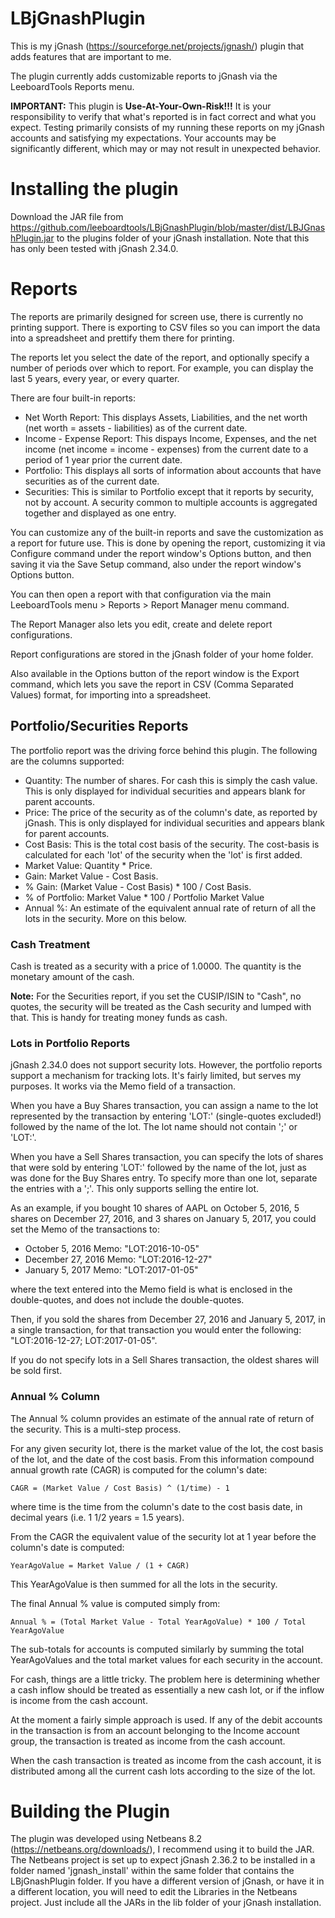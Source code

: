 # LBjGnashPlugin
This is my jGnash (https://sourceforge.net/projects/jgnash/) plugin that adds features that are important to me.

The plugin currently adds customizable reports to jGnash via the LeeboardTools Reports menu.

**IMPORTANT:** This plugin is **Use-At-Your-Own-Risk!!!** It is your responsibility to verify that what's reported is in fact correct and what you expect. Testing primarily consists of my running these reports on my jGnash accounts and satisfying my expectations. Your accounts may be significantly different, which may or may not result in unexpected behavior.

# Installing the plugin
Download the JAR file from https://github.com/leeboardtools/LBjGnashPlugin/blob/master/dist/LBJGnashPlugin.jar to the plugins folder of your jGnash installation. Note that this has only been tested with jGnash 2.34.0.

# Reports
The reports are primarily designed for screen use, there is currently no printing support. There is exporting to CSV files so you can import the data into a spreadsheet and prettify them there for printing.

The reports let you select the date of the report, and optionally specify a number of periods over which to report. For example, you can display the last 5 years, every year, or every quarter.

There are four built-in reports:
- Net Worth Report: This displays Assets, Liabilities, and the net worth (net worth = assets - liabilities) as of the current date.
- Income - Expense Report: This dispays Income, Expenses, and the net income (net income = income - expenses) from the current date to a period of 1 year prior the current date.
- Portfolio: This displays all sorts of information about accounts that have securities as of the current date.
- Securities: This is similar to Portfolio except that it reports by security, not by account. A security common to multiple accounts is aggregated together and displayed as one entry.

You can customize any of the built-in reports and save the customization as a report for future use. This is done by opening the report, customizing it via Configure command under the report window's Options button, and then saving it via the Save Setup command, also under the report window's Options button.

You can then open a report with that configuration via the main LeeboardTools menu > Reports > Report Manager menu command.

The Report Manager also lets you edit, create and delete report configurations.

Report configurations are stored in the jGnash folder of your home folder.

Also available in the Options button of the report window is the Export command, which lets you save the report in CSV (Comma Separated Values) format, for importing into a spreadsheet.

## Portfolio/Securities Reports
The portfolio report was the driving force behind this plugin. 
The following are the columns supported:
- Quantity: The number of shares. For cash this is simply the cash value. This is only displayed for individual securities and appears blank for parent accounts.
- Price: The price of the security as of the column's date, as reported by jGnash. This is only displayed for individual securities and appears blank for parent accounts.
- Cost Basis: This is the total cost basis of the security. The cost-basis is calculated for each 'lot' of the security when the 'lot' is first added.
- Market Value: Quantity * Price.
- Gain: Market Value - Cost Basis.
- % Gain: (Market Value - Cost Basis) * 100 / Cost Basis.
- % of Portfolio: Market Value * 100 / Portfolio Market Value
- Annual %: An estimate of the equivalent annual rate of return of all the lots in the security. More on this below.

### Cash Treatment
Cash is treated as a security with a price of 1.0000. The quantity is the monetary amount of the cash.

**Note:** For the Securities report, if you set the CUSIP/ISIN to "Cash", no quotes, the security will be treated as the Cash security and lumped with that. This is handy for treating money funds as cash.

### Lots in Portfolio Reports
jGnash 2.34.0 does not support security lots. However, the portfolio reports support a mechanism for tracking lots. It's fairly limited, but serves my purposes. It works via the Memo field of a transaction.

When you have a Buy Shares transaction, you can assign a name to the lot represented by the transaction by entering 'LOT:' (single-quotes excluded!) followed by the name of the lot. The lot name should not contain ';' or 'LOT:'.

When you have a Sell Shares transaction, you can specify the lots of shares that were sold by entering 'LOT:' followed by the name of the lot, just as was done for the Buy Shares entry. To specify more than one lot, separate the entries with a ';'. This only supports selling the entire lot.

As an example, if you bought 10 shares of AAPL on October 5, 2016, 5 shares on December 27, 2016, and 3 shares on January 5, 2017, you could set the Memo of the transactions to:
- October 5, 2016 Memo: "LOT:2016-10-05"
- December 27, 2016 Memo: "LOT:2016-12-27"
- January 5, 2017 Memo: "LOT:2017-01-05"

where the text entered into the Memo field is what is enclosed in the double-quotes, and does not include the double-quotes.

Then, if you sold the shares from December 27, 2016 and January 5, 2017, in a single transaction, for that transaction you would enter the following: "LOT:2016-12-27; LOT:2017-01-05".

If you do not specify lots in a Sell Shares transaction, the oldest shares will be sold first.

### Annual % Column
The Annual % column provides an estimate of the annual rate of return of the security. This is a multi-step process.

For any given security lot, there is the market value of the lot, the cost basis of the lot, and the date of the cost basis. From this information compound annual growth rate (CAGR) is computed for the column's date:

    CAGR = (Market Value / Cost Basis) ^ (1/time) - 1
    
where time is the time from the column's date to the cost basis date, in decimal years (i.e. 1 1/2 years = 1.5 years).

From the CAGR the equivalent value of the security lot at 1 year before the column's date is computed:

    YearAgoValue = Market Value / (1 + CAGR)

This YearAgoValue is then summed for all the lots in the security.

The final Annual % value is computed simply from:

    Annual % = (Total Market Value - Total YearAgoValue) * 100 / Total YearAgoValue

The sub-totals for accounts is computed similarly by summing the total YearAgoValues and the total market values for each security in the account.

For cash, things are a little tricky. The problem here is determining whether a cash inflow should be treated as essentially a new cash lot, or if the inflow is income from the cash account. 

At the moment a fairly simple approach is used. If any of the debit accounts in the transaction is from an account belonging to the Income account group, the transaction is treated as income from the cash account.

When the cash transaction is treated as income from the cash account, it is distributed among all the current cash lots according to the size of the lot.


# Building the Plugin
The plugin was developed using Netbeans 8.2 (https://netbeans.org/downloads/), I recommend using it to build the JAR.
The Netbeans project is set up to expect jGnash 2.36.2 to be installed in a folder named 'jgnash_install' within the same folder that contains the LBjGnashPlugin folder. If you have a different version of jGnash, or have it in a different location, you will need to edit the Libraries in the Netbeans project. Just include all the JARs in the lib folder of your jGnash installation.

